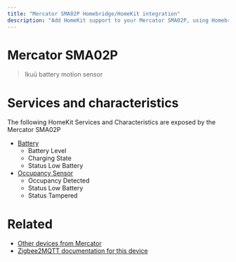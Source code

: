 ```yaml
---
title: "Mercator SMA02P Homebridge/HomeKit integration"
description: "Add HomeKit support to your Mercator SMA02P, using Homebridge, Zigbee2MQTT and homebridge-z2m."
---
```

<!---
This file has been GENERATED using src/docgen/docgen.ts
DO NOT EDIT THIS FILE MANUALLY!
-->
# Mercator SMA02P
> Ikuü battery motion sensor


# Services and characteristics
The following HomeKit Services and Characteristics are exposed by
the Mercator SMA02P

* [Battery](../../battery.md)
  * Battery Level
  * Charging State
  * Status Low Battery
* [Occupancy Sensor](../../sensors.md)
  * Occupancy Detected
  * Status Low Battery
  * Status Tampered


# Related
* [Other devices from Mercator](../index.md#mercator)
* [Zigbee2MQTT documentation for this device](https://www.zigbee2mqtt.io/devices/SMA02P.html)